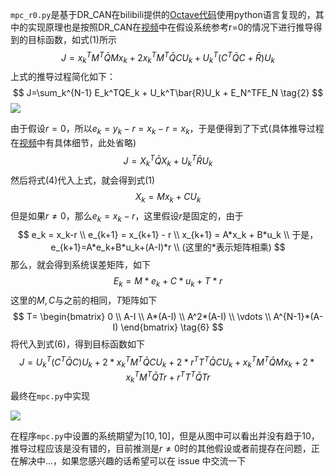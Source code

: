 `mpc_r0.py`是基于DR_CAN在bilibili提供的[Octave代码](https://www.bilibili.com/opus/666629407425691664)使用python语言复现的，其中的实现原理也是按照DR_CAN在[视频](https://www.bilibili.com/video/BV1cL411n7KV?spm_id_from=333.788.videopod.sections&vd_source=9e51c239510424a92903fe86ed4d9e71)中在假设系统参考r=0的情况下进行推导得到的目标函数，如式(1)所示
$$
J=x_k^TM^T\bar{Q}Mx_k+2x_k^TM^T\bar{Q}CU_k+U_k^T(C^T\bar{Q}C+\bar{R})U_k \tag{1}
$$
上式的推导过程简化如下：
$$
J=\sum_k^{N-1} E_k^TQE_k + U_k^T\bar{R}U_k + E_N^TFE_N \tag{2}
$$
![](https://s2.loli.net/2025/01/03/zf7c5dhH2FyWuSr.png)



由于假设$r=0$，所以$e_k=y_k-r=x_k-r=x_k$，于是便得到了下式(具体推导过程在[视频](https://www.bilibili.com/video/BV1cL411n7KV?spm_id_from=333.788.videopod.sections&vd_source=9e51c239510424a92903fe86ed4d9e71)中有具体细节，此处省略)
$$
J=X_k^T\bar{Q}X_k + U_k^T\bar{R}U_k \tag{3}
$$
然后将式(4)代入上式，就会得到式(1)
$$
X_k=Mx_k+CU_k \tag{4}
$$
但是如果$r\neq0$，那么$e_k=x_k-r$，这里假设$r$是固定的，由于
$$
e_k = x_k-r \\
e_{k+1} = x_{k+1} - r \\
x_{k+1} = A*x_k + B*u_k \\
于是，e_{k+1}=A*e_k+B*u_k+(A-I)*r \\
(这里的*表示矩阵相乘)
$$
那么，就会得到系统误差矩阵，如下
$$
E_k=M*e_k+C*u_k+T*r \tag{5}
$$
这里的$M,C$与之前的相同，$T$矩阵如下
$$
T=
\begin{bmatrix}
0 \\
A-I \\
A*(A-I) \\
A^2*(A-I) \\
\vdots \\
A^{N-1}*(A-I)
\end{bmatrix} \tag{6}
$$
将代入到式(6)，得到目标函数如下
$$
J = U_k^T(C^T\bar{Q}C)U_k + 2*x_k^TM^T\bar{Q}CU_k+2*r^TT^T\bar{Q}CU_k+x_k^TM^T\bar{Q}Mx_k+2*x_k^TM^T\bar{Q}Tr+r^TT^T\bar{Q}Tr
$$
最终在`mpc.py`中实现

![](https://s2.loli.net/2025/01/03/jVkNxrAHvo9h7yS.png)

在程序`mpc.py`中设置的系统期望为$[10, 10]$，但是从图中可以看出并没有趋于10，推导过程应该是没有错的，目前推测是$r\neq0$时的其他假设或者前提存在问题，正在解决中...，如果您感兴趣的话希望可以在 issue 中交流一下

